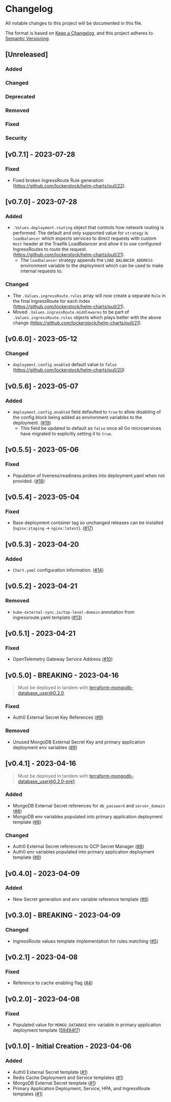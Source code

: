 # Changelog

All notable changes to this project will be documented in this file.

The format is based on [Keep a Changelog](https://keepachangelog.com/en/1.0.0/),
and this project adheres to [Semantic Versioning](https://semver.org/spec/v2.0.0.html).

## [Unreleased]

### Added

### Changed

### Deprecated

### Removed

### Fixed

### Security

## [v0.7.1] - 2023-07-28

### Fixed

- Fixed broken IngressRoute Rule generation (https://github.com/lockerstock/helm-charts/pull/22).

## [v0.7.0] - 2023-07-28

### Added

- `.Values.deployment.routing` object that controls how network routing is performed. The default and only supported value for `strategy` is `loadbalancer` which expects services to direct requests with custom `Host` header at the Traefik LoadBalancer and allow it to use configured IngressRoutes to route the request. (https://github.com/lockerstock/helm-charts/pull/21).
  - The `loadbalancer` strategy appends the `LOAD_BALANCER_ADDRESS` environment variable to the deployment which can be used to make internal requests to.

### Changed

- The `.Values.ingressRoute.rules` array will now create a separate `Rule` in the final IngressRoute for each index (https://github.com/lockerstock/helm-charts/pull/21).
- Moved `.Values.ingressRoute.middlewares` to be part of `.Values.ingressRoute.rules` objects which plays better with the above change (https://github.com/lockerstock/helm-charts/pull/21).

## [v0.6.0] - 2023-05-12

### Changed

- `deployment.config.enabled` default value to `false` (https://github.com/lockerstock/helm-charts/pull/20)

## [v0.5.6] - 2023-05-07

### Added

- `deployment.config.enabled` field defaulted to `true` to allow disabling of the config block being added as environment variables to the deployment. ([#19](https://github.com/lockerstock/helm-charts/pull/19))
  - This field be updated to default as `false` once all Go microservices have migrated to explicitly setting it to `true`.

## [v0.5.5] - 2023-05-06

### Fixed

- Population of liveness/readiness probes into deployment.yaml when not provided. ([#18](https://github.com/lockerstock/helm-charts/pull/18))

## [v0.5.4] - 2023-05-04

### Fixed

- Base deployment container tag so unchanged releases can be installed (`nginx:staging` -> `nginx:latest`). ([#17](https://github.com/lockerstock/helm-charts/pull/17))

## [v0.5.3] - 2023-04-20

### Added

- `Chart.yaml` configuration information. ([#14](https://github.com/lockerstock/helm-charts/pull/14))

## [v0.5.2] - 2023-04-21

### Removed

- `kube-external-sync.io/top-level-domain` annotation from ingressroute.yaml template ([#13](https://github.com/lockerstock/helm-charts/pull/13))

## [v0.5.1] - 2023-04-21

### Fixed

- OpenTelemetry Gateway Service Address ([#10](https://github.com/lockerstock/helm-charts/pull/10))

## [v0.5.0] - BREAKING - 2023-04-16

> Must be deployed in tandem with [terraform-mongodb-database_user@0.2.0](https://github.com/lockerstock/terraform-mongodb-database_user/releases/tag/v0.2.0).

### Fixed

- Auth0 External Secret Key References ([#9](https://github.com/lockerstock/helm-charts/pull/9))

### Removed

- Unused MongoDB External Secret Key and primary application deployment env variables ([#9](https://github.com/lockerstock/helm-charts/pull/9))

## [v0.4.1] - 2023-04-16

> Must be deployed in tandem with [terraform-mongodb-database_user@0.2.0-pre1](https://github.com/lockerstock/terraform-mongodb-database_user/releases/tag/v0.2.0-pre1).

### Added

- MongoDB External Secret references for `db_password` and `server_domain` ([#8](https://github.com/lockerstock/helm-charts/pull/8))
- MongoDB env variables populated into primary application deployment template ([#8](https://github.com/lockerstock/helm-charts/pull/8))

### Changed

- Auth0 External Secret references to GCP Secret Manager ([#8](https://github.com/lockerstock/helm-charts/pull/8))
- Auth0 env variables populated into primary application deployment template ([#8](https://github.com/lockerstock/helm-charts/pull/8))

## [v0.4.0] - 2023-04-09

### Added

- New Secret generation and env variable reference template ([#6](https://github.com/lockerstock/helm-charts/pull/6))

## [v0.3.0] - BREAKING - 2023-04-09

### Changed

- IngressRoute values template implementation for rules matching ([#5](https://github.com/lockerstock/helm-charts/pull/5))

## [v0.2.1] - 2023-04-08

### Fixed

- Reference to cache enabling flag ([#4](https://github.com/lockerstock/helm-charts/pull/4))

## [v0.2.0] - 2023-04-08

### Fixed

- Populated value for `MONGO_DATABASE` env variable in primary application deployment template ([59494f7](https://github.com/lockerstock/helm-charts/commit/59494f79872e6f37948587ba8de47b9223c5fb0b))

## [v0.1.0] - Initial Creation - 2023-04-06

### Added

- Auth0 External Secret template ([#1](https://github.com/lockerstock/helm-charts/pull/1))
- Redis Cache Deployment and Service templates ([#1](https://github.com/lockerstock/helm-charts/pull/1))
- MongoDB External Secret template ([#1](https://github.com/lockerstock/helm-charts/pull/1))
- Primary Application Deployment, Service, HPA, and IngressRoute templates ([#1](https://github.com/lockerstock/helm-charts/pull/1))

